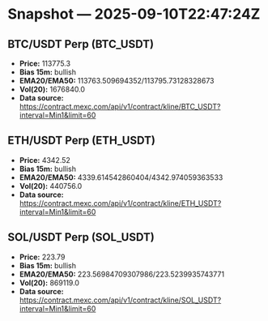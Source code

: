 # Snapshot — 2025-09-10T22:47:24Z

## BTC/USDT Perp (BTC_USDT)
- **Price:** 113775.3
- **Bias 15m:** bullish
- **EMA20/EMA50:** 113763.509694352/113795.73128328673
- **Vol(20):** 1676840.0
- **Data source:** https://contract.mexc.com/api/v1/contract/kline/BTC_USDT?interval=Min1&limit=60

## ETH/USDT Perp (ETH_USDT)
- **Price:** 4342.52
- **Bias 15m:** bullish
- **EMA20/EMA50:** 4339.614542860404/4342.974059363533
- **Vol(20):** 440756.0
- **Data source:** https://contract.mexc.com/api/v1/contract/kline/ETH_USDT?interval=Min1&limit=60

## SOL/USDT Perp (SOL_USDT)
- **Price:** 223.79
- **Bias 15m:** bullish
- **EMA20/EMA50:** 223.56984709307986/223.5239935743771
- **Vol(20):** 869119.0
- **Data source:** https://contract.mexc.com/api/v1/contract/kline/SOL_USDT?interval=Min1&limit=60
